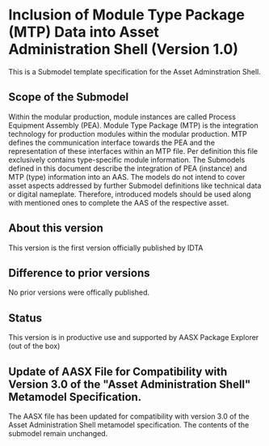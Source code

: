 # Inclusion of Module Type Package (MTP) Data into Asset Administration Shell (Version 1.0) 

This is a Submodel template specification for the Asset Adminstration Shell.


## Scope of the Submodel 

Within the modular production, module instances are called Process Equipment Assembly (PEA). Module Type Package (MTP) is the integration technology for production modules within the modular production. MTP defines the communication interface towards the PEA and the representation of these interfaces within an MTP file. Per definition this file exclusively contains type-specific module information.
The Submodels defined in this document describe the integration of PEA (instance) and MTP (type) information into an AAS. The models do not intend to cover asset aspects addressed by further Submodel definitions like technical data or digital nameplate. Therefore, introduced models should be used along with mentioned ones to complete the AAS of the respective asset. 

## About this version

This version is the first version officially published by IDTA


## Difference to prior versions

No prior versions were offically published.

## Status

This version is in productive use and supported by AASX Package Explorer (out of the box)

## Update of AASX File for Compatibility with Version 3.0 of the "Asset Administration Shell" Metamodel Specification.

The AASX file has been updated for compatibility with version 3.0 of the Asset Administration Shell metamodel specification. The contents of the submodel remain unchanged.
